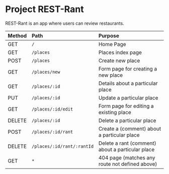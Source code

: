 # Project REST-Rant

REST-Rant is an app where users can review restaurants.

|  Method      |  Path      |  Purpose      |
|:-------------|:-----------|:--------------|
|  GET        |  `/`        |  Home Page     |
|  GET        |  `/places`  |  Places index page  |
|  POST       |  `/places`  |  Create new place  |
|  GET        |  `/places/new`  |  Form page for creating a new place  |
|  GET        |  `/places/:id`  |  Details about a particular place  |
|  PUT        |  `/places/:id`  |  Update a particular place  |
|  GET        |  `/places/:id/edit`  |  Form page for editing a existing place  |
|  DELETE     |  `/places/:id`  |  Delete a particular place  |
|  POST       |  `/places/:id/rant`  |  Create a (comment) about a particular place  |
|  DELETE     |  `/places/:id/rant/:rantId`  |  Delete a rant (comment) about a particular place  |
|  GET        |  `*`        |  404 page (matches any route not defined above)  |
